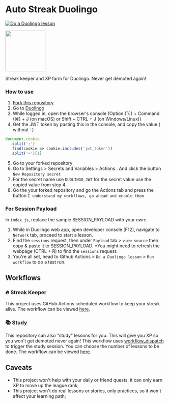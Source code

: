 # Auto Streak Duolingo

[![Do a Duolingo lesson](https://github.com/Long18/auto-streak-duolingo/actions/workflows/study.yml/badge.svg)](https://github.com/Long18/auto-streak-duolingo/actions/workflows/study.yml)

<img src="duo.svg" width="128px"/>

Streak keeper and XP farm for Duolingo. Never get demoted again!

### How to use
1. [Fork this repository](https://github.com/Long18/auto-streak-duolingo/fork)
2. Go to [Duolingo](https://www.duolingo.com)
3. While logged in, open the browser's console (Option (⌥) + Command (⌘) + J (on macOS) or Shift + CTRL + J (on Windows/Linux))
4. Get the JWT token by pasting this in the console, and copy the value ( without `'`)

```js
document.cookie
  .split(';')
  .find(cookie => cookie.includes('jwt_token'))
  .split('=')[1]
 ```
  
  5. Go to your forked repository
  6. Go to Settings > Secrets and Variables > Actions . And click the button `New Repository secret`
  7. For the secret name use `DUOLINGO_JWT` for the secret value use the copied value from step 4.
  8. Go the your forked repository and go the Actions tab and press the button `I understand my workflows, go ahead and enable them`

### For Session Payload 

In `index.js`, replace the sample SESSION_PAYLOAD with your own:

1. While in Duolingo web app, open developer console [F12], navigate to `Network` tab, proceed to start a lesson.
2. Find the `sessions` request, then under `Payload` tab > `view source` then copy & paste it to SESSION_PAYLOAD.
*You might need to refresh the webpage (CTRL + R) to find the `sessions` request.
3. You're all set, head to Github Actions > `Do a Duolingo lesson` > `Run workflow` to do a test run.

## Workflows

### 🔥 Streak Keeper

This project uses GitHub Actions scheduled workflow to keep your streak alive. The workflow can be viewed [here](.github/workflows/streak-keeper.yml).

### 📚 Study

This repository can also "study" lessons for you. This will give you XP so you won't get demoted never again! This workflow uses [workflow_dispatch](https://docs.github.com/actions/using-workflows/events-that-trigger-workflows#workflow_dispatch) to trigger the study session. You can choose the number of lessons to be done. The workflow can be viewed [here](.github/workflows/study.yml).

## Caveats

- This project won't help with your daily or friend quests, it can only earn XP to move up the league rank;
- This project won't do real lessons or stories, only practices, so it won't affect your learning path;
